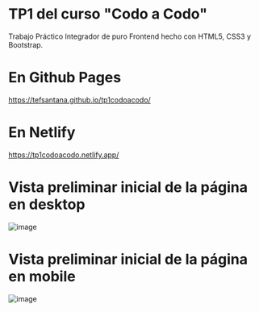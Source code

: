 # TP1 del curso "Codo a Codo"
Trabajo Práctico Integrador de puro Frontend hecho con HTML5, CSS3 y Bootstrap.

# En Github Pages
https://tefsantana.github.io/tp1codoacodo/

# En Netlify
https://tp1codoacodo.netlify.app/

# Vista preliminar inicial de la página en desktop
![image](https://user-images.githubusercontent.com/83146564/137406497-dedfaa15-652a-47da-8fa3-e4980afa7552.png)

# Vista preliminar inicial de la página en mobile
![image](https://user-images.githubusercontent.com/83146564/137406688-1cdc73e5-7eec-40db-8494-cf9acee78bbf.png)

